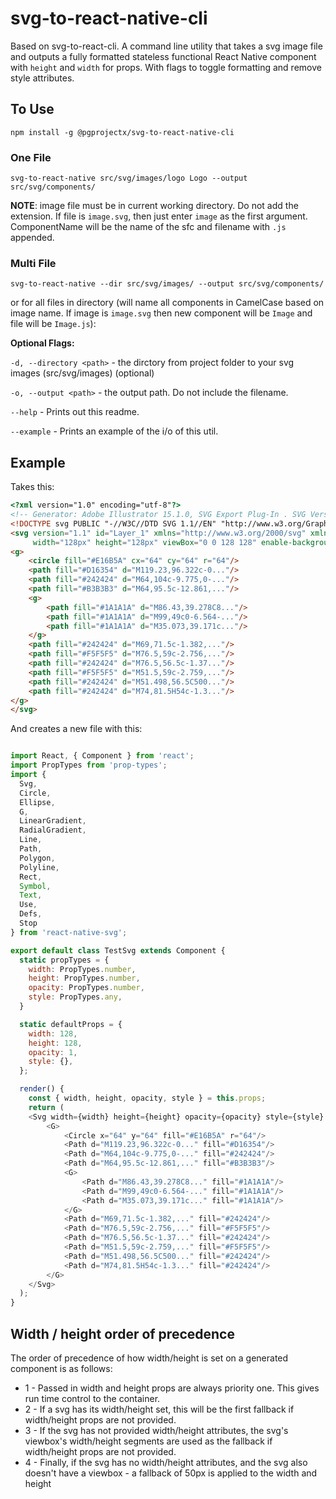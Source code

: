 # svg-to-react-native-cli
Based on svg-to-react-cli.
A command line utility that takes a svg image file and outputs a fully formatted stateless functional React Native component with `height` and `width` for props. With flags to toggle formatting and remove style attributes.

## To Use
`npm install -g @pgprojectx/svg-to-react-native-cli`

### One File

`svg-to-react-native src/svg/images/logo Logo --output src/svg/components/`

**NOTE**: image file must be in current working directory. Do not add the extension. If file is `image.svg`, then just enter `image` as the first argument. ComponentName will be the name of the sfc and filename with `.js` appended.

### Multi File

`svg-to-react-native --dir src/svg/images/ --output src/svg/components/`

or for all files in directory (will name all components in CamelCase based on image name. If image is `image.svg` then new component will be `Image` and file will be `Image.js`):


**Optional Flags:**

`-d, --directory <path>` - the dirctory from project folder to your svg images (src/svg/images) (optional)

`-o, --output <path>` - the output path. Do not include the filename.

`--help` - Prints out this readme.

`--example` - Prints an example of the i/o of this util.

## Example

Takes this:
```html
<?xml version="1.0" encoding="utf-8"?>
<!-- Generator: Adobe Illustrator 15.1.0, SVG Export Plug-In . SVG Version: 6.00 Build 0)  -->
<!DOCTYPE svg PUBLIC "-//W3C//DTD SVG 1.1//EN" "http://www.w3.org/Graphics/SVG/1.1/DTD/svg11.dtd">
<svg version="1.1" id="Layer_1" xmlns="http://www.w3.org/2000/svg" xmlns:xlink="http://www.w3.org/1999/xlink" x="0px" y="0px"
	 width="128px" height="128px" viewBox="0 0 128 128" enable-background="new 0 0 128 128" xml:space="preserve">
<g>
	<circle fill="#E16B5A" cx="64" cy="64" r="64"/>
	<path fill="#D16354" d="M119.23,96.322c-0..."/>
	<path fill="#242424" d="M64,104c-9.775,0-..."/>
	<path fill="#B3B3B3" d="M64,95.5c-12.861,..."/>
	<g>
		<path fill="#1A1A1A" d="M86.43,39.278C8..."/>
		<path fill="#1A1A1A" d="M99,49c0-6.564-..."/>
		<path fill="#1A1A1A" d="M35.073,39.171c..."/>
	</g>
	<path fill="#242424" d="M69,71.5c-1.382,..."/>
	<path fill="#F5F5F5" d="M76.5,59c-2.756,..."/>
	<path fill="#242424" d="M76.5,56.5c-1.37..."/>
	<path fill="#F5F5F5" d="M51.5,59c-2.759,..."/>
	<path fill="#242424" d="M51.498,56.5C500..."/>
	<path fill="#242424" d="M74,81.5H54c-1.3..."/>
</g>
</svg>
```
And creates a new file with this:

```javascript

import React, { Component } from 'react';
import PropTypes from 'prop-types';
import {
  Svg,
  Circle,
  Ellipse,
  G,
  LinearGradient,
  RadialGradient,
  Line,
  Path,
  Polygon,
  Polyline,
  Rect,
  Symbol,
  Text,
  Use,
  Defs,
  Stop
} from 'react-native-svg';

export default class TestSvg extends Component {
  static propTypes = {
    width: PropTypes.number,
    height: PropTypes.number,
    opacity: PropTypes.number,
    style: PropTypes.any,
  }

  static defaultProps = {
    width: 128,
    height: 128,
    opacity: 1,
    style: {},
  };

  render() {
    const { width, height, opacity, style } = this.props;
  	return (
    <Svg width={width} height={height} opacity={opacity} style={style} id="Layer_1" version="1.1" viewBox="0 0 128 128" x="0px" y="0px" xmlSpace="preserve">
    	<G>
    		<Circle x="64" y="64" fill="#E16B5A" r="64"/>
    		<Path d="M119.23,96.322c-0..." fill="#D16354"/>
    		<Path d="M64,104c-9.775,0-..." fill="#242424"/>
    		<Path d="M64,95.5c-12.861,..." fill="#B3B3B3"/>
    		<G>
    			<Path d="M86.43,39.278C8..." fill="#1A1A1A"/>
    			<Path d="M99,49c0-6.564-..." fill="#1A1A1A"/>
    			<Path d="M35.073,39.171c..." fill="#1A1A1A"/>
    		</G>
    		<Path d="M69,71.5c-1.382,..." fill="#242424"/>
    		<Path d="M76.5,59c-2.756,..." fill="#F5F5F5"/>
    		<Path d="M76.5,56.5c-1.37..." fill="#242424"/>
    		<Path d="M51.5,59c-2.759,..." fill="#F5F5F5"/>
    		<Path d="M51.498,56.5C500..." fill="#242424"/>
    		<Path d="M74,81.5H54c-1.3..." fill="#242424"/>
    	</G>
    </Svg>
  );
}
```

## Width / height order of precedence
The order of precedence of how width/height is set on a generated component is as follows:

 - 1 - Passed in width and height props are always priority one. This gives run time control to the container.
 - 2 - If a svg has its width/height set, this will be the first fallback if width/height props are not provided.
 - 3 - If the svg has not provided width/height attributes, the svg's viewbox's width/height segments are used as the fallback if width/height props are not provided.
 - 4 - Finally, if the svg has no width/height attributes, and the svg also doesn't have a viewbox - a fallback of 50px is applied to the width and height
